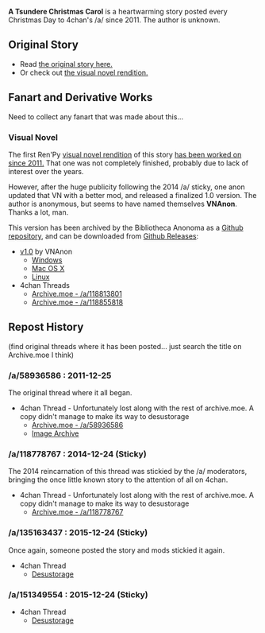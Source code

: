**A Tsundere Christmas Carol** is a heartwarming story posted every Christmas Day to 4chan's /a/ since 2011. The author is unknown.

## Original Story

* Read [the original story here.](https://github.com/bibanon/a-tsundere-christmas-carol/wiki)
* Or check out [the visual novel rendition.](https://github.com/bibanon/a-tsundere-christmas-carol/releases)

## Fanart and Derivative Works

Need to collect any fanart that was made about this...

### Visual Novel

The first Ren'Py [visual novel rendition](https://drive.google.com/file/d/0B7WYx7u6HJh_ZGZiTkJHeHg0YVU/view?usp=sharing) of this story [has been worked on since 2011.](http://lemmasoft.renai.us/forums/viewtopic.php?f=8&t=13155) That one was not completely finished, probably due to lack of interest over the years.

However, after the huge publicity following the 2014 /a/ sticky, one anon updated that VN with a better mod, and released a finalized 1.0 version. The author is anonymous, but seems to have named themselves **VNAnon**. Thanks a lot, man.

This version has been archived by the Bibliotheca Anonoma as a [Github repository](https://github.com/bibanon/a-tsundere-christmas-carol), and can be downloaded from [Github Releases](https://github.com/bibanon/a-tsundere-christmas-carol/releases):

* [v1.0](https://github.com/bibanon/a-tsundere-christmas-carol/releases/tag/v1.0) by VNAnon
  * [Windows](https://github.com/bibanon/a-tsundere-christmas-carol/releases/download/v1.0/A-Tsundere-Carol-1.0-win.zip)
  * [Mac OS X](https://github.com/bibanon/a-tsundere-christmas-carol/releases/download/v1.0/A-Tsundere-Carol-1.0-mac.zip)
  * [Linux](https://github.com/bibanon/a-tsundere-christmas-carol/releases/download/v1.0/A-Tsundere-Carol-1.0-linux.tar.bz2)
* 4chan Threads
  * [Archive.moe - /a/118813801](https://archive.moe/a/thread/118813801)
  * [Archive.moe - /a/118855818](https://archive.moe/a/thread/118855818)

## Repost History

(find original threads where it has been posted... just search the title on Archive.moe I think)

### /a/58936586 : 2011-12-25

The original thread where it all began.

* 4chan Thread - Unfortunately lost along with the rest of archive.moe. A copy didn't manage to make its way to desustorage
  * [Archive.moe - /a/58936586](https://archive.moe/a/thread/58936586)
  * [Image Archive](https://drive.google.com/file/d/0B7WYx7u6HJh_VVhPQ04wS1kwUUU/view?usp=sharing)

### /a/118778767 : 2014-12-24 (Sticky)

The 2014 reincarnation of this thread was stickied by the /a/ moderators, bringing the once little known story to the attention of all on 4chan. 

* 4chan Thread - Unfortunately lost along with the rest of archive.moe. A copy didn't manage to make its way to desustorage
  * [Archive.moe - /a/118778767](https://archive.moe/a/thread/118778767)

### /a/135163437 : 2015-12-24 (Sticky)

Once again, someone posted the story and mods stickied it again.

* 4chan Thread
  * [Desustorage](http://desustorage.org/a/thread/135163437/)

### /a/151349554 : 2015-12-24 (Sticky)

* 4chan Thread
  * [Desustorage](http://desustorage.org/a/thread/151349554/)